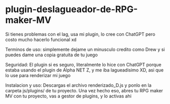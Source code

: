 # plugin-deslagueador-de-RPG-maker-MV
Si tienes problemas con el lag, usa mi plugin, lo cree con ChatGPT pero costo mucho hacerlo funcional xd

Terminos de uso:
simplemente dejame un minusculo credito como Drew y si puedes dame una copia gratuita de tu juego

Seguridad:
El plugin si es seguro, literalmente lo hice con ChatGPT porque estaba usando el plugin de Alpha NET Z, y me iba lagueadisimo XD, asi que lo use para renderizar mi juego

Instalacion y uso:
Descargas el archivo renderizado_D.js y ponlo en la carpeta js/plugins/ de tu proyecto. Una vez hecho eso, abres tu RPG maker MV con tu proyecto, vas a gestor de plugins, y lo activas ahi
